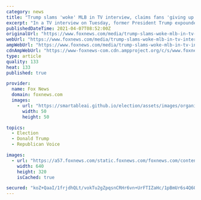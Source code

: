 ```yaml
---
category: news
title: "Trump slams 'woke' MLB in TV interview, claims fans 'giving up on baseball'"
excerpt: "In a TV interview on Tuesday, former President Trump expounded on his recent statements objecting to Major League Baseball's recent decision to move the All-Star Game out of Atlanta. The league's move was a reaction to Georgia's recently passed voting ..."
publishedDateTime: 2021-04-07T08:52:00Z
originalUrl: "https://www.foxnews.com/media/trump-slams-woke-mlb-in-tv-interview-claims-fans-giving-up-on-baseball"
webUrl: "https://www.foxnews.com/media/trump-slams-woke-mlb-in-tv-interview-claims-fans-giving-up-on-baseball"
ampWebUrl: "https://www.foxnews.com/media/trump-slams-woke-mlb-in-tv-interview-claims-fans-giving-up-on-baseball.amp"
cdnAmpWebUrl: "https://www-foxnews-com.cdn.ampproject.org/c/s/www.foxnews.com/media/trump-slams-woke-mlb-in-tv-interview-claims-fans-giving-up-on-baseball.amp"
type: article
quality: 133
heat: 133
published: true

provider:
  name: Fox News
  domain: foxnews.com
  images:
    - url: "https://smartableai.github.io/election/assets/images/organizations/foxnews.com-50x50.jpg"
      width: 50
      height: 50

topics:
  - Election
  - Donald Trump
  - Republican Voice

images:
  - url: "https://a57.foxnews.com/static.foxnews.com/foxnews.com/content/uploads/2020/12/640/320/AP20334644546013-e1606925054815.jpg?ve=1&tl=1"
    width: 640
    height: 320
    isCached: true

secured: "koZ+QaaI/1frjdhQLt/vokTu2gZpqsnCRHr6vn+UrFTIZaHc/1pBmUr6s4Q6OeANgBzVnMa04vBLqRXsI5+14XWST0ns8jnjJx0R6QEonUbpNjDE0xmEKdpqblj0KijuoQ+cki5fNAdH0QQGNJPeGarwII64e0uj6OfOU1sO4E4TyuhRQ81rLJoYIfmntFAW7vK7qvdJrIs8690GfHbOpT1hnKd/A0+VNvyPmOry0k4lOc7t8/AfPhPXFePNGBAh54UcmI9BLxeCcl93L0Odk1kGpnHnh9MGPaqp07SuBzpMSEKrpQfzCyReLiqZZQNkBIgW9GJqRACveOH+I+n4OzlVhHUjKCygQjKRDz4anrA=;lStyAOGgnpKiskxiGhQKpA=="
---
```


